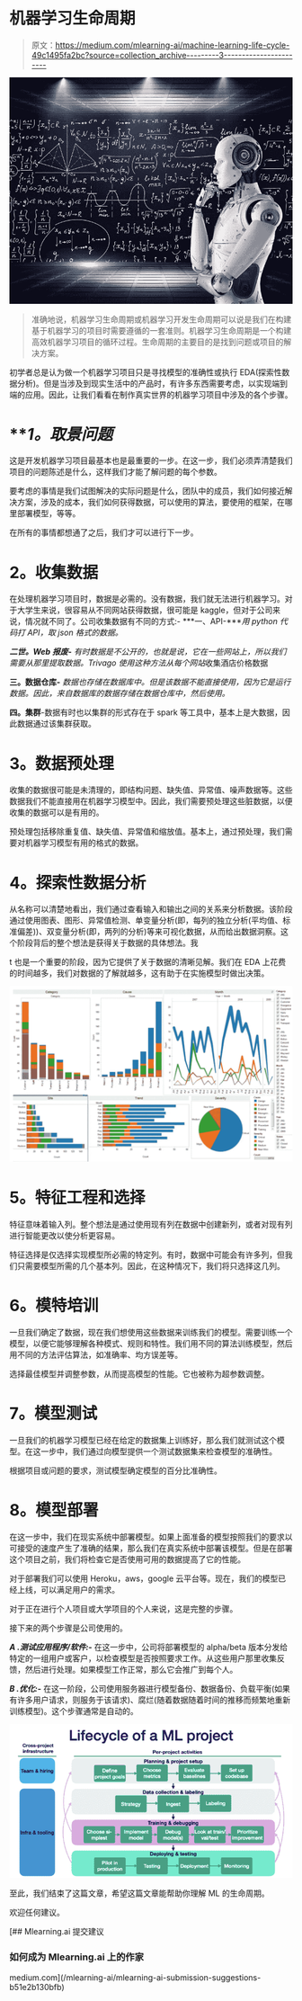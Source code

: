 # 机器学习生命周期

> 原文：<https://medium.com/mlearning-ai/machine-learning-life-cycle-49c1495fa2bc?source=collection_archive---------3----------------------->

![](img/0c4c50c5bb9108677a62180041bcdc70.png)

> 准确地说，机器学习生命周期或机器学习开发生命周期可以说是我们在构建基于机器学习的项目时需要遵循的一套准则。机器学习生命周期是一个构建高效机器学习项目的循环过程。生命周期的主要目的是找到问题或项目的解决方案。

初学者总是认为做一个机器学习项目只是寻找模型的准确性或执行 EDA(探索性数据分析)。但是当涉及到现实生活中的产品时，有许多东西需要考虑，以实现端到端的应用。因此，让我们看看在制作真实世界的机器学习项目中涉及的各个步骤。

# ***1。*取景问题**

这是开发机器学习项目最基本也是最重要的一步。在这一步，我们必须弄清楚我们项目的问题陈述是什么，这样我们才能了解问题的每个参数。

要考虑的事情是我们试图解决的实际问题是什么，团队中的成员，我们如何接近解决方案，涉及的成本，我们如何获得数据，可以使用的算法，要使用的框架，在哪里部署模型，等等。

在所有的事情都想通了之后，我们才可以进行下一步。

# **2。收集数据**

在处理机器学习项目时，数据是必需的。没有数据，我们就无法进行机器学习。对于大学生来说，很容易从不同网站获得数据，很可能是 kaggle，但对于公司来说，情况就不同了。公司收集数据有不同的方式:- ***一、API-****用 python 代码打 API，取 json 格式的数据。*

***二世。Web 报废-*** *有时数据是不公开的，也就是说，它在一些网站上，所以我们需要从那里提取数据。Trivago 使用这种方法从每个网站*收集酒店价格数据

**三。数据仓库-** *数据也存储在数据库中。但是该数据不能直接使用，因为它是运行数据。因此，来自数据库的数据存储在数据仓库中，然后使用。*

**四。集群**-数据有时也以集群的形式存在于 spark 等工具中，基本上是大数据，因此数据通过该集群获取。

# **3。数据预处理**

收集的数据很可能是未清理的，即结构问题、缺失值、异常值、噪声数据等。这些数据我们不能直接用在机器学习模型中。因此，我们需要预处理这些脏数据，以便收集的数据可以是有用的。

预处理包括移除重复值、缺失值、异常值和缩放值。基本上，通过预处理，我们需要对机器学习模型有用的格式的数据。

# **4。探索性数据分析**

从名称可以清楚地看出，我们通过查看输入和输出之间的关系来分析数据。该阶段通过使用图表、图形、异常值检测、单变量分析(即，每列的独立分析(平均值、标准偏差))、双变量分析(即，两列的分析)等来可视化数据，从而给出数据洞察。这个阶段背后的整个想法是获得关于数据的具体想法。我

t 也是一个重要的阶段，因为它提供了关于数据的清晰见解。我们在 EDA 上花费的时间越多，我们对数据的了解就越多，这有助于在实施模型时做出决策。

![](img/1529c2d9d6bd73c31b82ee55f856fd28.png)

# **5。特征工程和选择**

特征意味着输入列。整个想法是通过使用现有列在数据中创建新列，或者对现有列进行智能更改以使分析更容易。

特征选择是仅选择实现模型所必需的特定列。有时，数据中可能会有许多列，但我们只需要模型所需的几个基本列。因此，在这种情况下，我们将只选择这几列。

# **6。模特培训**

一旦我们确定了数据，现在我们想使用这些数据来训练我们的模型。需要训练一个模型，以便它能够理解各种模式、规则和特性。我们用不同的算法训练模型，然后用不同的方法评估算法，如准确率、均方误差等。

选择最佳模型并调整参数，从而提高模型的性能。它也被称为超参数调整。

# **7。模型测试**

一旦我们的机器学习模型已经在给定的数据集上训练好，那么我们就测试这个模型。在这一步中，我们通过向模型提供一个测试数据集来检查模型的准确性。

根据项目或问题的要求，测试模型确定模型的百分比准确性。

# **8。模型部署**

在这一步中，我们在现实系统中部署模型。如果上面准备的模型按照我们的要求以可接受的速度产生了准确的结果，那么我们在真实系统中部署该模型。但是在部署这个项目之前，我们将检查它是否使用可用的数据提高了它的性能。

对于部署我们可以使用 Heroku，aws，google 云平台等。现在，我们的模型已经上线，可以满足用户的需求。

对于正在进行个人项目或大学项目的个人来说，这是完整的步骤。

接下来的两个步骤是公司使用的。

***A .测试应用程序/软件:-*** 在这一步中，公司将部署模型的 alpha/beta 版本分发给特定的一组用户或客户，以检查模型是否按照要求工作。从这些用户那里收集反馈，然后进行处理。如果模型工作正常，那么它会推广到每个人。

***B .优化:-*** 在这一阶段，公司使用服务器进行模型备份、数据备份、负载平衡(如果有许多用户请求，则服务于该请求)、腐烂(随着数据随着时间的推移而频繁地重新训练模型)。这个步骤通常是自动的。

![](img/57162a5c243feb70f54b34553b4066d8.png)

至此，我们结束了这篇文章，希望这篇文章能帮助你理解 ML 的生命周期。

欢迎任何建议。

[](/mlearning-ai/mlearning-ai-submission-suggestions-b51e2b130bfb) [## Mlearning.ai 提交建议

### 如何成为 Mlearning.ai 上的作家

medium.com](/mlearning-ai/mlearning-ai-submission-suggestions-b51e2b130bfb)